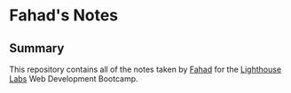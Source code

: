 # Fahad's Notes
## Summary
This repository contains all of the notes taken by [Fahad](https://github.com/fahadkamal84) for the [Lighthouse Labs](https://www.lighthouselabs.ca/) Web Development Bootcamp.